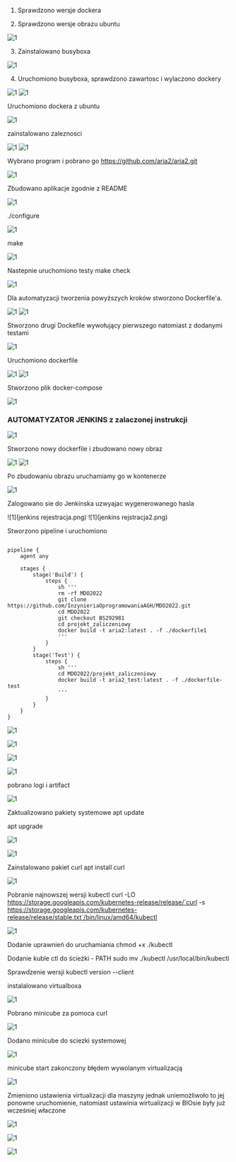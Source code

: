 1. Sprawdzono wersje dockera 

2. Sprawdzono wersje obrazu ubuntu 

![1](Screenshot_1.png)

3. Zainstalowano busyboxa
 
![1](Screenshot_2.png)

4. Uruchomiono busyboxa, sprawdzono zawartosc i wylaczono dockery 

![1](Screenshot_3.png)
![1](Screenshot_4.png)

Uruchomiono dockera z ubuntu

![1](Screenshot_5.png)

zainstalowano zaleznosci 

![1](Screenshot_6.png)
![1](Screenshot_7.png)

Wybrano program i pobrano go https://github.com/aria2/aria2.git

![1](Screenshot_8.png)

Zbudowano aplikacje zgodnie z README 

![1](Screenshot_9.png)

./configure 

![1](Screenshot_10.png)

make

![1](Screenshot_11.png)

Nastepnie uruchomiono testy make check 

![1](Screenshot_12.png)

Dla automatyzacji tworzenia powyższych kroków stworzono Dockerfile'a. 

![1](Screenshot_14.png)
![1](docscr.png)

Stworzono drugi Dockefile wywołujący pierwszego natomiast z dodanymi testami

![1](Screenshot_15.png)

Uruchomiono dockerfile 

![1](Screenshot_16.png)
![1](Screenshot_17.png)

Stworzono plik docker-compose

![1](Screenshot_18.png)


### AUTOMATYZATOR JENKINS z zalaczonej instrukcji 

![1](Screenshot_19.png)

Stworzono nowy dockerfile i zbudowano nowy obraz

![1](Screenshot_20.png)
![1](Screenshot_21.png)

Po zbudowaniu obrazu uruchamiamy go w kontenerze 

![1](Screenshot_22.png)

Zalogowano sie do Jenkinska uzwyajac wygenerowanego hasla 

![1](jenkins rejestracja.png)
![1](jenkins rejstracja2.png)

Stworzono pipeline i uruchomiono 
```

pipeline {
    agent any
    
    stages {
        stage('Build') {
            steps {
                sh '''
                rm -rf MDO2022
                git clone https://github.com/InzynieriaOprogramowaniaAGH/MDO2022.git
                cd MDO2022
                git checkout BS292981
                cd projekt_zaliczeniowy
                docker build -t aria2:latest . -f ./dockerfile1
                '''
            }
        }
        stage('Test') {
            steps {
                sh '''
                cd MDO2022/projekt_zaliczeniowy
                docker build -t aria2_test:latest . -f ./dockerfile-test
                '''
            }
        }
    }
}

```
![1](pipline_img.png)

![1](pipeline2.png)

![1](bluocean.png)

![1](blue2.png)

pobrano logi i artifact 

![1](log_artefact.png)

Zaktualizowano pakiety systemowe
apt update

apt upgrade

![1](update.png)

![1](upgrade.png)

Zainstalowano pakiet curl
apt install curl

![1](curl.png)

Pobranie najnowszej wersji kubectl
curl -LO https://storage.googleapis.com/kubernetes-release/release/`curl -s https://storage.googleapis.com/kubernetes-release/release/stable.txt`/bin/linux/amd64/kubectl

![1](curl2.png)

Dodanie uprawnień do uruchamiania
chmod +x ./kubectl

Dodanie kuble ctl do ścieżki - PATH
sudo mv ./kubectl /usr/local/bin/kubectl

Sprawdzenie wersji
kubectl version --client

instalalowano virtualboxa

![1](Screenshot_22.png)

Pobrano minicube za pomoca curl

![1](mini.png)

Dodano minicube do sciezki systemowej 

![1](sys.png)

minicube start zakonczony błędem wywolanym virtualizacją 

![1](error.png)

Zmieniono ustawienia virtualizacji dla maszyny jednak uniemożliwoło to jej ponowne uruchomienie,
natomiast ustawinia wirtualizacji w BIOsie były już wcześniej właczone

![1](virt.png)

![1](error2.png)

![1](error3.png)





